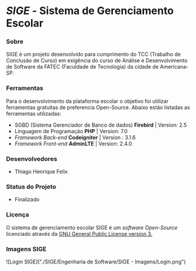 

# *SIGE* - Sistema de Gerenciamento Escolar

### **Sobre**
SIGE é um projeto desenvolvido para cumprimento do TCC (Trabalho de Conclusão de Curso) em exigência do curso de Análise e Desenvolvimento de Software da FATEC (Faculdade de Tecnologia) da cidade de Americana-SP.

### **Ferramentas**
Para o desenvolvimento da plataforma escolar o objetivo foi utilizar ferramentas gratuitas de preferencia Open-Source. Abaixo estão listadas as ferramentas utilizadas:

 - SGBD (Sistema Gerenciador de Banco de dados) **Firebird** | Version: 2.5
 - Linguagem de Programação **PHP** | Version: 7.0
 - *Framework Back-end* **Codeigniter** | Version : 3.1.6
 - *Framework Front-end* **AdminLTE** | Version: 2.4.0

### **Desenvolvedores**

 - Thiago Henrique Felix

### **Status do Projeto**

 - Finalizado

### **Licença**
O sistema de gerenciamento escolar SIGE é um *software* *Open-Source* licenciado através da [GNU General Public License version 3.](https://opensource.org/licenses/GPL-3.0)

### **Imagens SIGE**

![Login SIGE]("./SIGE/Engenharia de Software/SIGE - Imagens/Login.png")
